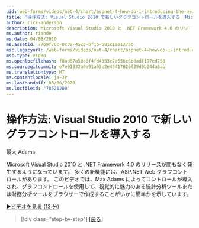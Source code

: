 ```yaml
---
uid: web-forms/videos/net-4/chart/aspnet-4-how-do-i-introducing-the-new-chart-control-in-visual-studio-2010
title: '操作方法: Visual Studio 2010 で新しいグラフコントロールを導入する |Microsoft Docs'
author: rick-anderson
description: Microsoft Visual Studio 2010 と .NET Framework 4.0 のリリースが間もなく発生するようになっています。 多くの新機能では、ASP.NET...
ms.author: riande
ms.date: 04/08/2010
ms.assetid: 77b9f76c-0c38-4525-bf1b-581c19e127ab
msc.legacyurl: /web-forms/videos/net-4/chart/aspnet-4-how-do-i-introducing-the-new-chart-control-in-visual-studio-2010
msc.type: video
ms.openlocfilehash: f8ad87a50c0f4fd4353e7a656c6b0adf197ed750
ms.sourcegitcommit: e7e91932a6e91a63e2e46417626f39d6b244a3ab
ms.translationtype: MT
ms.contentlocale: ja-JP
ms.lasthandoff: 03/06/2020
ms.locfileid: "78521200"
---
```

# <a name="how-do-i-introducing-the-new-chart-control-in-visual-studio-2010"></a>操作方法: Visual Studio 2010 で新しいグラフコントロールを導入する

最大 Adams

Microsoft Visual Studio 2010 と .NET Framework 4.0 のリリースが間もなく発生するようになっています。 多くの新機能には、ASP.NET Web グラフコントロールがあります。 このビデオでは、Max Adams によってコントロールが導入され、グラフコントロールを使用して、視覚的に魅力のある統計分析ツールまたは財務分析ツールをブラウザーで作成することがいかに簡単かを示しています。

[&#9654;ビデオを見る (13 分)](https://channel9.msdn.com/Blogs/ASP-NET-Site-Videos/aspnet-4-how-do-i-introducing-the-new-chart-control-in-visual-studio-2010)

> [!div class="step-by-step"]
> [[戻る]](aspnet-4-quick-hit-chart-control.md)
